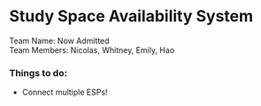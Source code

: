 # Study Space Availability System
Team Name: Now Admitted  
Team Members: Nicolas, Whitney, Emily, Hao

### Things to do:
- Connect multiple ESPs!
